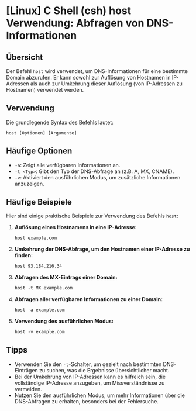 # [Linux] C Shell (csh) host Verwendung: Abfragen von DNS-Informationen

## Übersicht
Der Befehl `host` wird verwendet, um DNS-Informationen für eine bestimmte Domain abzurufen. Er kann sowohl zur Auflösung von Hostnamen in IP-Adressen als auch zur Umkehrung dieser Auflösung (von IP-Adressen zu Hostnamen) verwendet werden.

## Verwendung
Die grundlegende Syntax des Befehls lautet:

```
host [Optionen] [Argumente]
```

## Häufige Optionen
- `-a`: Zeigt alle verfügbaren Informationen an.
- `-t <Typ>`: Gibt den Typ der DNS-Abfrage an (z.B. A, MX, CNAME).
- `-v`: Aktiviert den ausführlichen Modus, um zusätzliche Informationen anzuzeigen.

## Häufige Beispiele
Hier sind einige praktische Beispiele zur Verwendung des Befehls `host`:

1. **Auflösung eines Hostnamens in eine IP-Adresse:**
   ```csh
   host example.com
   ```

2. **Umkehrung der DNS-Abfrage, um den Hostnamen einer IP-Adresse zu finden:**
   ```csh
   host 93.184.216.34
   ```

3. **Abfragen des MX-Eintrags einer Domain:**
   ```csh
   host -t MX example.com
   ```

4. **Abfragen aller verfügbaren Informationen zu einer Domain:**
   ```csh
   host -a example.com
   ```

5. **Verwendung des ausführlichen Modus:**
   ```csh
   host -v example.com
   ```

## Tipps
- Verwenden Sie den `-t`-Schalter, um gezielt nach bestimmten DNS-Einträgen zu suchen, was die Ergebnisse übersichtlicher macht.
- Bei der Umkehrung von IP-Adressen kann es hilfreich sein, die vollständige IP-Adresse anzugeben, um Missverständnisse zu vermeiden.
- Nutzen Sie den ausführlichen Modus, um mehr Informationen über die DNS-Abfragen zu erhalten, besonders bei der Fehlersuche.